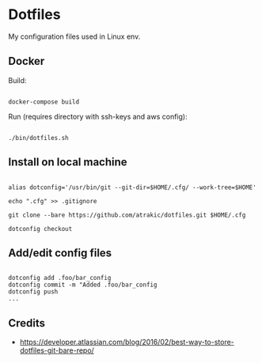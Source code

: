 # Dotfiles
My configuration files used in Linux env.


## Docker

Build:

```console

docker-compose build
```

Run (requires directory with ssh-keys and aws config):

```console

./bin/dotfiles.sh

```

## Install on local machine

```console

alias dotconfig='/usr/bin/git --git-dir=$HOME/.cfg/ --work-tree=$HOME'

echo ".cfg" >> .gitignore

git clone --bare https://github.com/atrakic/dotfiles.git $HOME/.cfg

dotconfig checkout

```

## Add/edit config files

```console

dotconfig add .foo/bar_config
dotconfig commit -m "Added .foo/bar_config
dotconfig push
...

```

## Credits
* https://developer.atlassian.com/blog/2016/02/best-way-to-store-dotfiles-git-bare-repo/
